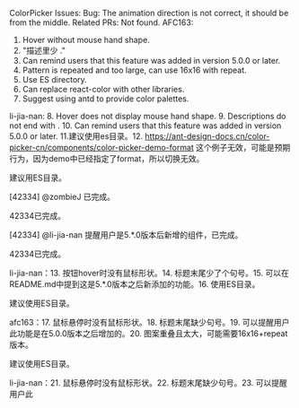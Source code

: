 ColorPicker Issues:
Bug: The animation direction is not correct, it should be from the middle.
Related PRs: Not found.
AFC163:

1. Hover without mouse hand shape.
2. "描述里少 ."
3. Can remind users that this feature was added in version 5.0.0 or later.
4. Pattern is repeated and too large, can use 16x16 with repeat.
5. Use ES directory.
6. Can replace react-color with other libraries.
7. Suggest using antd to provide color palettes.

li-jia-nan: 8. Hover does not display mouse hand shape. 9. Descriptions do not end with . 10. Can remind users that this feature was added in version 5.0.0 or later. 11.建议使用es目录。12. https://ant-design-docs.cn/color-picker-cn/components/color-picker-demo-format 这个例子无效，可能是预期行为，因为demo中已经指定了format，所以切换无效。

建议用ES目录。

[42334] @zombieJ 已完成。

42334已完成。

[42334] @li-jia-nan 提醒用户是5.\*.0版本后新增的组件，已完成。

42334已完成。

li-jia-nan：13. 按钮hover时没有鼠标形状。14. 标题末尾少了个句号。15. 可以在README.md中提到这是5.\*.0版本之后新添加的功能。16. 使用ES目录。

建议使用ES目录。

afc163：17. 鼠标悬停时没有鼠标形状。18. 标题末尾缺少句号。19. 可以提醒用户此功能是在5.0.0版本之后增加的。20. 图案重叠且太大，可能需要16x16+repeat版本。

建议使用ES目录。

li-jia-nan：21. 鼠标悬停时没有鼠标形状。22. 标题末尾缺少句号。23. 可以提醒用户此
